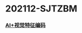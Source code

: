 # 202112-SJTZBM
### [AI+视觉特征编码](https://www.heywhale.com/org/2021NAIC/competition/area/61b81042902a13001708eb17/content)
<br/><br/>

